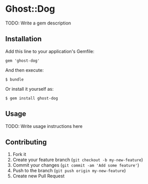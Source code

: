 # Ghost::Dog

TODO: Write a gem description

## Installation

Add this line to your application's Gemfile:

    gem 'ghost-dog'

And then execute:

    $ bundle

Or install it yourself as:

    $ gem install ghost-dog

## Usage

TODO: Write usage instructions here

## Contributing

1. Fork it
2. Create your feature branch (`git checkout -b my-new-feature`)
3. Commit your changes (`git commit -am 'Add some feature'`)
4. Push to the branch (`git push origin my-new-feature`)
5. Create new Pull Request
